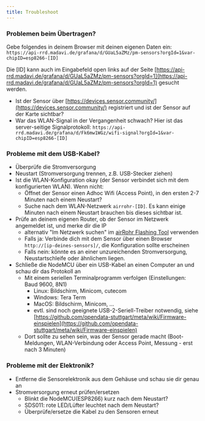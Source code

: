 ```yaml
---
title: Troubleshoot
---
```


### Problemen beim Übertragen?
Gebe folgendes in deinem Browser mit deinen eigenen Daten ein:
`https://api-rrd.madavi.de/grafana/d/GUaL5aZMz/pm-sensors?orgId=1&var-chipID=esp8266-[ID]`

Die [ID] kann auch im Eingabefeld open links auf der Seite [https://api-rrd.madavi.de/grafana/d/GUaL5aZMz/pm-sensors?orgId=1](https://api-rrd.madavi.de/grafana/d/GUaL5aZMz/pm-sensors?orgId=1) gesucht werden.

* Ist der Sensor über [https://devices.sensor.community/](https://devices.sensor.community/) registriert und ist der Sensor auf der Karte sichtbar?
* War das WLAN-Signal in der Vergangenheit schwach?
Hier ist das server-seitige Signalprotokoll: `https://api-rrd.madavi.de/grafana/d/Fk6mw1WGz/wifi-signal?orgId=1&var-chipID=esp8266-[ID]`
        
### Probleme mit dem USB-Kabel?
* Überprüfe die Stromversorgung
* Neustart (Stromversorgung trennen, z.B. USB-Stecker ziehen)
* Ist die WLAN-Konfiguration okay (der Sensor verbindet sich mit dem konfigurierten WLAN). Wenn nicht:
    * Öffnet der Sensor einen Adhoc Wifi (Access Point), in den ersten 2-7 Minuten nach einem Neustart?
    * Suche nach dem WLAN-Netzwerk `airrohr-[ID]`. Es kann einige Minuten nach einem Neustart brauchen bis dieses sichtbar ist.
* Prüfe an deinem eigenen Router, ob der Sensor im Netzwerk angemeldet ist, und merke dir die IP 
    * alternativ "Im Netzwerk suchen" im [airRohr Flashing Tool](https://github.com/opendata-stuttgart/airrohr-firmware-flasher//) verwenden
    * Falls ja: Verbinde dich mit dem Sensor über einen Browser `http://[ip-deines-sensors]/`, die Konfiguration sollte erscheinen 
    * Falls nein: könnte es an einer unzureichenden Stromversorgung, Neustartschleife oder ähnlichem liegen.
* Schließe die NodeMCU über ein USB-Kabel an einen Computer an und schau dir das Protokoll an 
    * Mit einem seriellen Terminalprogramm verfolgen (Einstellungen: Baud 9600, 8N1)
        * Linux: Bildschirm, Minicom, cutecom
        * Windows: Tera Term
        * MacOS: Bildschirm, Minicom, ...
        * evtl. sind noch geeignete USB-2-Seriell-Treiber notwendig, siehe [https://github.com/opendata-stuttgart/meta/wiki/Firmware-einspielen](https://github.com/opendata-stuttgart/meta/wiki/Firmware-einspielen)                                  
    * Dort sollte zu sehen sein, was der Sensor gerade macht (Boot-Meldungen, WLAN-Verbindung oder Access Point, Messung - erst nach 3 Minuten)

### Probleme mit der Elektronik?
* Entferne die Sensorelektronik aus dem Gehäuse und schau sie dir genau an
* Stromversorgung erneut prüfen/ersetzen
    * Blinkt die NodeMCU(ESP8266) kurz nach dem Neustart?
    * SDS011: rote LED/Lüfter leuchtet nach dem Neustart?
    * Überprüfe/ersetze die Kabel zu den Sensoren erneut


